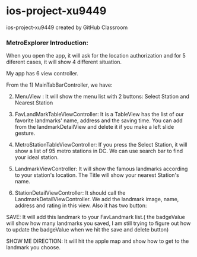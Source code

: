 # ios-project-xu9449
ios-project-xu9449 created by GitHub Classroom
### MetroExplorer Introduction:  

When you open the app, it will ask for the location authorization and for 5 diferent cases, it will show 4 different situation.

My app has 6 view controller. 

From the 1) MainTabBarController, we have:

2) MenuView : It will show the menu list with 2 buttons: Select Station and Nearest Station

3) FavLandMarkTableViewController: It is a TableView has the list of our favorite landmarks' name, address and the saving time.  You can add from the landmarkDetailView and delete it if you make a left slide gesture. 

4) MetroStationTableViewController: If you press the Select Station, it will show a list of 95 metro stations in DC. We can use search bar to find your ideal station.  

5) LandmarkViewController: It will show the famous landmarks according to your station's location. The Title will show your nearest Station's name. 

6) StationDetailViewController: It should call the LandmarkDetailViewController. We add the landmark image, name, address and rating in this view. Also it has two button: 

SAVE: It will add this landmark to your FavLandmark list.( the badgeValue will show how many landmarks you saved, I am still trying to figure out how to update the badgeValue when we hit the save and delete button)

SHOW ME DIRECTION: It will hit the apple map and show how to get to the landmark you choose.  

